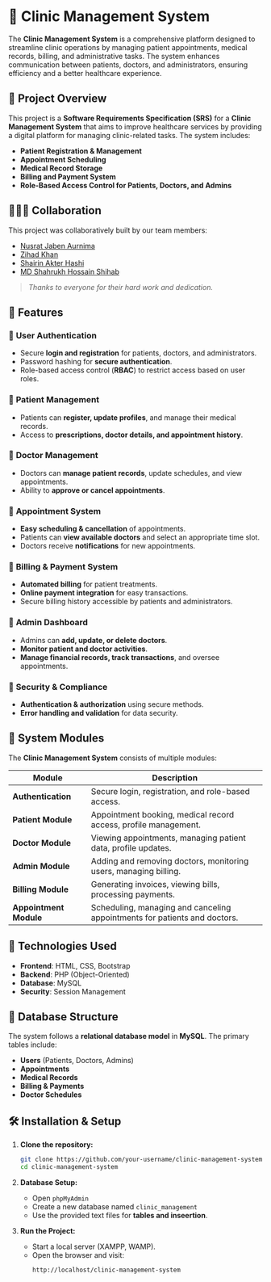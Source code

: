 # 🏥 Clinic Management System

The **Clinic Management System** is a comprehensive platform designed to streamline clinic operations by managing patient appointments, medical records, billing, and administrative tasks. The system enhances communication between patients, doctors, and administrators, ensuring efficiency and a better healthcare experience.

## 📌 Project Overview

This project is a **Software Requirements Specification (SRS)** for a **Clinic Management System** that aims to improve healthcare services by providing a digital platform for managing clinic-related tasks. The system includes:

- **Patient Registration & Management**
- **Appointment Scheduling**
- **Medical Record Storage**
- **Billing and Payment System**
- **Role-Based Access Control for Patients, Doctors, and Admins**

## 🧑‍🤝‍🧑 Collaboration

This project was collaboratively built by our team members:

- [Nusrat Jaben Aurnima](https://github.com/NushratJabenAurnima)
- [Zihad Khan](https://github.com/Zihad107)
- [Shairin Akter Hashi](https://github.com/Shairin207)
- [MD Shahrukh Hossain Shihab](https://github.com/shihab372)

> _Thanks to everyone for their hard work and dedication._

## 🚀 Features

### 🔹 **User Authentication**
- Secure **login and registration** for patients, doctors, and administrators.
- Password hashing for **secure authentication**.
- Role-based access control (**RBAC**) to restrict access based on user roles.

### 🔹 **Patient Management**
- Patients can **register, update profiles**, and manage their medical records.
- Access to **prescriptions, doctor details, and appointment history**.

### 🔹 **Doctor Management**
- Doctors can **manage patient records**, update schedules, and view appointments.
- Ability to **approve or cancel appointments**.

### 🔹 **Appointment System**
- **Easy scheduling & cancellation** of appointments.
- Patients can **view available doctors** and select an appropriate time slot.
- Doctors receive **notifications** for new appointments.

### 🔹 **Billing & Payment System**
- **Automated billing** for patient treatments.
- **Online payment integration** for easy transactions.
- Secure billing history accessible by patients and administrators.

### 🔹 **Admin Dashboard**
- Admins can **add, update, or delete doctors**.
- **Monitor patient and doctor activities**.
- **Manage financial records, track transactions**, and oversee appointments.

### 🔹 **Security & Compliance**
- **Authentication & authorization** using secure methods.
- **Error handling and validation** for data security.

## 📌 System Modules

The **Clinic Management System** consists of multiple modules:

| Module              | Description |
|--------------------|-------------|
| **Authentication** | Secure login, registration, and role-based access. |
| **Patient Module** | Appointment booking, medical record access, profile management. |
| **Doctor Module** | Viewing appointments, managing patient data, profile updates. |
| **Admin Module** | Adding and removing doctors, monitoring users, managing billing. |
| **Billing Module** | Generating invoices, viewing bills, processing payments. |
| **Appointment Module** | Scheduling, managing and canceling appointments for patients and doctors. |

## 🔧 **Technologies Used**
- **Frontend**: HTML, CSS, Bootstrap
- **Backend**: PHP (Object-Oriented)
- **Database**: MySQL
- **Security**: Session Management

## 📌 **Database Structure**
The system follows a **relational database model** in **MySQL**. The primary tables include:

- **Users** (Patients, Doctors, Admins)
- **Appointments**
- **Medical Records**
- **Billing & Payments**
- **Doctor Schedules**

## 🛠 **Installation & Setup**
1. **Clone the repository:**
   ```bash
   git clone https://github.com/your-username/clinic-management-system.git
   cd clinic-management-system
   ```
2. **Database Setup:**
   - Open `phpMyAdmin`
   - Create a new database named `clinic_management`
   - Use the provided text files for **tables and inseertion**.

3. **Run the Project:**
   - Start a local server (XAMPP, WAMP).
   - Open the browser and visit:  
     ```
     http://localhost/clinic-management-system
     ```
